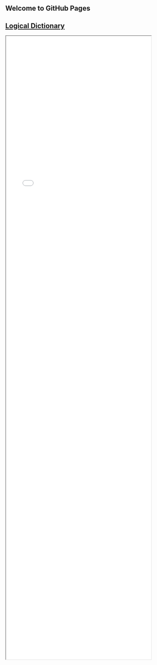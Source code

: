 ## Welcome to GitHub Pages

## [Logical Dictionary](./logical_dictionary.html)
<iframe src="./logical_dictionary.html" title="Logical Dictionary" width="90%" height="50%">
